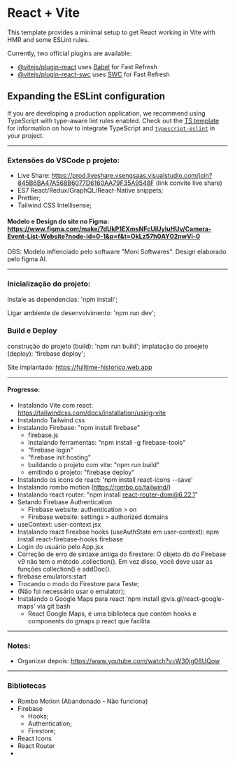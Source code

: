 # React + Vite

This template provides a minimal setup to get React working in Vite with HMR and some ESLint rules.

Currently, two official plugins are available:

- [@vitejs/plugin-react](https://github.com/vitejs/vite-plugin-react/blob/main/packages/plugin-react) uses [Babel](https://babeljs.io/) for Fast Refresh
- [@vitejs/plugin-react-swc](https://github.com/vitejs/vite-plugin-react/blob/main/packages/plugin-react-swc) uses [SWC](https://swc.rs/) for Fast Refresh

## Expanding the ESLint configuration

If you are developing a production application, we recommend using TypeScript with type-aware lint rules enabled. Check out the [TS template](https://github.com/vitejs/vite/tree/main/packages/create-vite/template-react-ts) for information on how to integrate TypeScript and [`typescript-eslint`](https://typescript-eslint.io) in your project.

---

### Extensões do VSCode p projeto:
- Live Share: https://prod.liveshare.vsengsaas.visualstudio.com/join?845B6BA47A568B6077D6160AA79F35A9548F (link convite live share)
- ES7 React/Redux/GraphQL/React-Native snippets;
- Prettier;
- Tailwind CSS Intellisense;

#### Modelo e Design do site no Figma: https://www.figma.com/make/7dUkP1EXmsNFcUiUyluHUv/Camera-Event-List-Website?node-id=0-1&p=f&t=OkLz57h0AY02nwVi-0

OBS: Modelo inflenciado pelo software "Moni Softwares". Design elaborado pelo figma AI.

---

### Inicialização do projeto:
Instale as dependencias: 'npm install';

Ligar ambiente de desenvolvimento: 'npm run dev';

### Build e Deploy
construção do projeto (build): 'npm run build';
implatação do proejeto (deploy): 'firebase deploy'; 

Site implantado: https://fulltime-historico.web.app

---

#### Progresso:
- Instalando Vite com react: https://tailwindcss.com/docs/installation/using-vite
- Instalando Tailwind css
- Instalando Firebase: "npm install firebase"
    - firebase.js
    - Instalando ferramentas: "npm install -g firebase-tools"
    - "firebase login"
    - "firebase init hosting"
    - buildando o projeto com vite: "npm run build"
    - emitindo o projeto: "firebase deploy"
- Instalando os icons de react: 'npm install react-icons --save'
- Instalando rombo motion (https://rombo.co/tailwind/)
- Instalando react router: "npm install react-router-dom@6.22.1"
- Setando Firebase Authentication
    - Firebase website: authentication > on
    - Firebase website: settings > authorized domains
- useContext: user-context.jsx
- Instalando react fireabse hooks (useAuthState em user-context): npm install react-firebase-hooks firebase
- Login do usuário pelo App.jsx
- Correção de erro de sintaxe antiga do firestore: 
    O objeto db do Firebase v9 não tem o método .collection(). Em vez disso, você deve usar as funções collection() e addDoc().
- firebase emulators:start
- Trocando o modo do Firestore para Teste;
- (Não foi necessário usar o emulator);
- Instalando o Google Maps para react 'npm install @vis.gl/react-google-maps' via git bash
    - React Google Maps, é uma biblioteca que contém hooks e components do gmaps p react que facilita


---
### Notes:
- Organizar depois: https://www.youtube.com/watch?v=W30jg08UQow

---
### Bibliotecas

- Rombo Motion (Abandonado - Não funciona)
- Firebase
    - Hooks;
    - Authentication;
    - Firestore;
- React Icons
- React Router
- 
